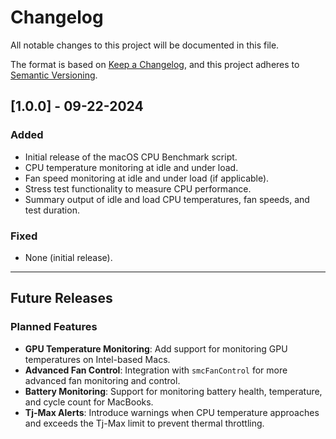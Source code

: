 # Changelog

All notable changes to this project will be documented in this file.

The format is based on [Keep a Changelog](https://keepachangelog.com/en/1.0.0/), and this project adheres to [Semantic Versioning](https://semver.org/spec/v2.0.0.html).

## [1.0.0] - 09-22-2024

### Added
- Initial release of the macOS CPU Benchmark script.
- CPU temperature monitoring at idle and under load.
- Fan speed monitoring at idle and under load (if applicable).
- Stress test functionality to measure CPU performance.
- Summary output of idle and load CPU temperatures, fan speeds, and test duration.

### Fixed
- None (initial release).

---

## Future Releases

### Planned Features
- **GPU Temperature Monitoring**: Add support for monitoring GPU temperatures on Intel-based Macs.
- **Advanced Fan Control**: Integration with `smcFanControl` for more advanced fan monitoring and control.
- **Battery Monitoring**: Support for monitoring battery health, temperature, and cycle count for MacBooks.
- **Tj-Max Alerts**: Introduce warnings when CPU temperature approaches and exceeds the Tj-Max limit to prevent thermal throttling.
